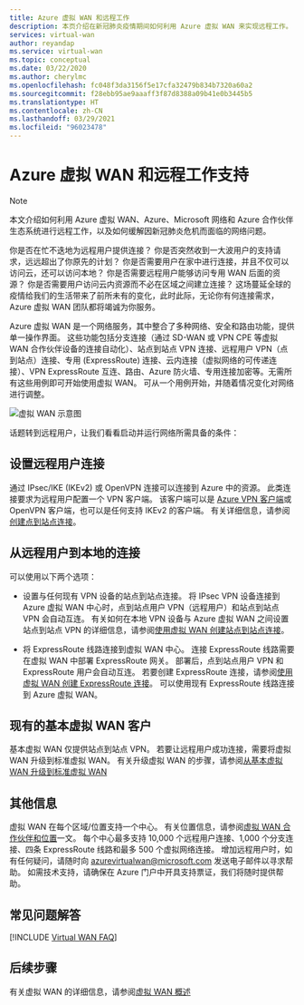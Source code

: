 ```yaml
---
title: Azure 虚拟 WAN 和远程工作
description: 本页介绍在新冠肺炎疫情期间如何利用 Azure 虚拟 WAN 来实现远程工作。
services: virtual-wan
author: reyandap
ms.service: virtual-wan
ms.topic: conceptual
ms.date: 03/22/2020
ms.author: cherylmc
ms.openlocfilehash: fc048f3da3156f5e17cfa32479b834b7320a60a2
ms.sourcegitcommit: f28ebb95ae9aaaff3f87d8388a09b41e0b3445b5
ms.translationtype: HT
ms.contentlocale: zh-CN
ms.lasthandoff: 03/29/2021
ms.locfileid: "96023478"
---
```

# <a name="azure-virtual-wan-and-supporting-remote-work"></a>Azure 虚拟 WAN 和远程工作支持

>[!NOTE]
>本文介绍如何利用 Azure 虚拟 WAN、Azure、Microsoft 网络和 Azure 合作伙伴生态系统进行远程工作，以及如何缓解因新冠肺炎危机而面临的网络问题。
>

你是否在忙不迭地为远程用户提供连接？
你是否突然收到一大波用户的支持请求，远远超出了你原先的计划？
你是否需要用户在家中进行连接，并且不仅可以访问云，还可以访问本地？
你是否需要远程用户能够访问专用 WAN 后面的资源？
你是否需要用户访问云内资源而不必在区域之间建立连接？
这场蔓延全球的疫情给我们的生活带来了前所未有的变化，此时此际，无论你有何连接需求，Azure 虚拟 WAN 团队都将竭诚为你服务。

Azure 虚拟 WAN 是一个网络服务，其中整合了多种网络、安全和路由功能，提供单一操作界面。 这些功能包括分支连接（通过 SD-WAN 或 VPN CPE 等虚拟 WAN 合作伙伴设备的连接自动化）、站点到站点 VPN 连接、远程用户 VPN（点到站点）连接、专用 (ExpressRoute) 连接、云内连接（虚拟网络的可传递连接）、VPN ExpressRoute 互连、路由、Azure 防火墙、专用连接加密等。无需所有这些用例即可开始使用虚拟 WAN。 可从一个用例开始，并随着情况变化对网络进行调整。

![虚拟 WAN 示意图](./media/virtual-wan-about/virtualwan1.png)

话题转到远程用户，让我们看看启动并运行网络所需具备的条件：

## <a name="set-up-remote-user-connectivity"></a><a name="connectivity"></a>设置远程用户连接

通过 IPsec/IKE (IKEv2) 或 OpenVPN 连接可以连接到 Azure 中的资源。 此类连接要求为远程用户配置一个 VPN 客户端。 该客户端可以是 [Azure VPN 客户端](https://go.microsoft.com/fwlink/?linkid=2117554)或 OpenVPN 客户端，也可以是任何支持 IKEv2 的客户端。 有关详细信息，请参阅[创建点到站点连接](virtual-wan-point-to-site-portal.md)。

## <a name="connectivity-from-the-remote-user-to-on-premises"></a><a name="remote user connectivity"></a>从远程用户到本地的连接

可以使用以下两个选项：

* 设置与任何现有 VPN 设备的站点到站点连接。 将 IPsec VPN 设备连接到 Azure 虚拟 WAN 中心时，点到站点用户 VPN（远程用户）和站点到站点 VPN 会自动互连。 有关如何在本地 VPN 设备与 Azure 虚拟 WAN 之间设置站点到站点 VPN 的详细信息，请参阅[使用虚拟 WAN 创建站点到站点连接](virtual-wan-site-to-site-portal.md)。

* 将 ExpressRoute 线路连接到虚拟 WAN 中心。 连接 ExpressRoute 线路需要在虚拟 WAN 中部署 ExpressRoute 网关。 部署后，点到站点用户 VPN 和 ExpressRoute 用户会自动互连。 若要创建 ExpressRoute 连接，请参阅[使用虚拟 WAN 创建 ExpressRoute 连接](virtual-wan-expressroute-portal.md)。 可以使用现有 ExpressRoute 线路连接到 Azure 虚拟 WAN。

## <a name="existing-basic-virtual-wan-customer"></a><a name="basic vWAN"></a>现有的基本虚拟 WAN 客户

基本虚拟 WAN 仅提供站点到站点 VPN。 若要让远程用户成功连接，需要将虚拟 WAN 升级到标准虚拟 WAN。 有关升级虚拟 WAN 的步骤，请参阅[从基本虚拟 WAN 升级到标准虚拟 WAN](upgrade-virtual-wan.md)

## <a name="additional-information"></a><a name="other considerations"></a>其他信息

虚拟 WAN 在每个区域/位置支持一个中心。 有关位置信息，请参阅[虚拟 WAN 合作伙伴和位置](virtual-wan-locations-partners.md)一文。 每个中心最多支持 10,000 个远程用户连接、1,000 个分支连接、四条 ExpressRoute 线路和最多 500 个虚拟网络连接。 增加远程用户时，如有任何疑问，请随时向 azurevirtualwan@microsoft.com 发送电子邮件以寻求帮助。 如需技术支持，请确保在 Azure 门户中开具支持票证，我们将随时提供帮助。

## <a name="faq"></a><a name="faq"></a>常见问题解答

[!INCLUDE [Virtual WAN FAQ](../../includes/virtual-wan-faq-include.md)]

## <a name="next-steps"></a>后续步骤

有关虚拟 WAN 的详细信息，请参阅[虚拟 WAN 概述](virtual-wan-about.md)